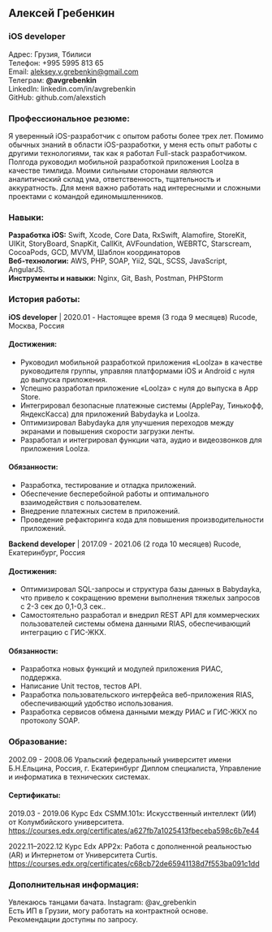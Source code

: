 ## Алексей Гребенкин

### iOS developer

Адрес: Грузия, Тбилиси<br>
Телефон: +995 5995 813 65<br>
Email: aleksey.v.grebenkin@gmail.com<br>
Телеграм: **@avgrebenkin**<br>
LinkedIn: linkedin.com/in/avgrebenkin<br>
GitHub: github.com/alexstich<br>

### Профессиональное резюме:

Я уверенный iOS-разработчик с опытом работы более трех лет. Помимо обычных знаний в области iOS-разработки, у меня есть опыт работы с другими технологиями, так как я работал Full-stack разработчиком. Полгода руководил мобильной разработкой приложения Loolza в качестве тимлида. Моими сильными сторонами являются аналитический склад ума, ответственность, тщательность и аккуратность. Для меня важно работать над интересными и сложными проектами с командой единомышленников.

### Навыки:

**Разработка iOS:**  Swift, Xcode, Core Data, RxSwift, Alamofire, StoreKit, UIKit, StoryBoard, SnapKit, CallKit, AVFoundation, WEBRTC, Starscream, CocoaPods, GCD, MVVM, Шаблон координаторов<br>
**Веб-технологии:** AWS, PHP, SOAP, Yii2, SQL, SCSS, JavaScript, AngularJS.<br>
**Инструменты и навыки:** Nginx, Git, Bash, Postman, PHPStorm

### История работы:

**iOS developer** | 2020.01 - Настоящее время (3 года 9 месяцев)
Rucode, Москва, Россия

#### Достижения:

- Руководил мобильной разработкой приложения «Loolza» в качестве руководителя группы, управляя платформами iOS и Android с нуля до выпуска приложения.
- Успешно разработал приложение «Loolza» с нуля до выпуска в App Store.
- Интегрировал безопасные платежные системы (ApplePay, Тинькофф, ЯндексКасса) для приложений Babydayka и Loolza.
- Оптимизировал Babydayka для улучшения переходов между экранами и повышения скорости загрузки ленты.
- Разработал и интегрировал функции чата, аудио и видеозвонков для приложения Loolza.
#### Обязанности:
- Разработка, тестирование и отладка приложений.
- Обеспечение бесперебойной работы и оптимального взаимодействия с пользователем.
- Внедрение платежных систем в приложений.
- Проведение рефакторинга кода для повышения производительности приложений.

**Backend developer** | 2017.09 - 2021.06 (2 года 10 месяцев)
Rucode, Екатеринбург, Россия

#### Достижения:

- Оптимизировал SQL-запросы и структура базы данных в Babydayka, что привело к сокращению времени выполнения тяжелых запросов с 2-3 сек до 0,1-0,3 сек..
- Самостоятельно разработал и внедрил REST API для коммерческих пользователей системы обмена данными RIAS, обеспечивающий интеграцию с ГИС-ЖКХ.

#### Обязанности:

- Разработка новых функций и модулей приложения РИАС, поддержка.
- Написание Unit тестов, тестов API.
- Разработка пользовательского интерфейса веб-приложения RIAS, обеспечивающий удобство использования.
- Разработка сервисов обмена данными между РИАС и ГИС-ЖКХ по протоколу SOAP.

### Образование:

2002.09 - 2008.06 Уральский федеральный университет имени Б.Н.Ельцина, Россия, г. Екатеринбург
Диплом специалиста, Управление и информатика в технических системах.

#### Сертификаты:
2019.03 - 2019.06 Курс Edx CSMM.101x: Искусственный интеллект (ИИ) от Колумбийского университета.
<https://courses.edx.org/certificates/a627fb7a1025413fbeceba598c6b7e44>

2022.11–2022.12 Курс Edx APP2x: Работа с дополненной реальностью (AR) и Интернетом от Университета  Curtis.
<https://courses.edx.org/certificates/c68cb72de65941138d7f553ba091c1dd>

### Дополнительная информация:

Увлекаюсь танцами бачата. Instagram: @av_grebenkin<br>
Есть ИП в Грузии, могу работать на контрактной основе.<br>
Рекомендации доступны по запросу.